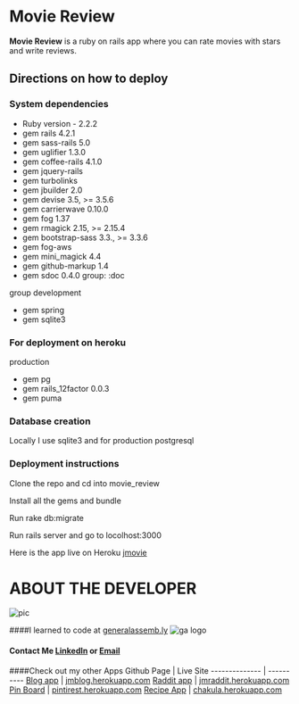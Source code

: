 # Movie Review
**Movie Review** is a ruby on rails app where you can rate movies with stars and write reviews.
## Directions on how to deploy
### System dependencies
* Ruby version - 2.2.2
* gem rails 4.2.1
* gem sass-rails 5.0
* gem uglifier 1.3.0
* gem coffee-rails 4.1.0
* gem jquery-rails
* gem turbolinks
* gem jbuilder 2.0
* gem devise 3.5, >= 3.5.6
* gem carrierwave 0.10.0
* gem fog 1.37
* gem rmagick 2.15, >= 2.15.4
* gem bootstrap-sass 3.3., >= 3.3.6
* gem fog-aws
* gem mini_magick 4.4
* gem github-markup 1.4
* gem sdoc 0.4.0 group: :doc

group development

* gem spring
* gem sqlite3

### For deployment on heroku
production

* gem pg
* gem rails_12factor 0.0.3
* gem puma

### Database creation
Locally I use sqlite3 and for production postgresql
### Deployment instructions
Clone the repo and cd into movie_review

Install all the gems and bundle

Run rake db:migrate

Run rails server and go to locolhost:3000

Here is the app live on Heroku [jmovie]

# ABOUT THE DEVELOPER

![pic](https://media.licdn.com/mpr/mpr/shrinknp_400_400/p/6/005/0a8/375/381adb6.jpg)

####I learned to code at [generalassemb.ly] ![ga logo](https://media.licdn.com/media/p/3/005/0a3/2df/1671d50.png)
#### Contact Me [LinkedIn](https://www.linkedin.com/in/kenyacode) or [Email](mailto:kenyadevelop@gmail.com)
####Check out my other Apps
Github Page    | Live Site
-------------- | ----------
 [Blog app]    | [jmblog.herokuapp.com]
 [Raddit app]  | [jmraddit.herokuapp.com]
 [Pin Board]   | [pintirest.herokuapp.com]
 [Recipe App]  | [chakula.herokuapp.com]

[Recipe App]:(https://github.com/kenyacode/recipe-app)
[Pin Board]:(https://github.com/kenyacode/pin_board)
[Raddit app]:(https://github.com/kenyacode/raddit)
[Blog app]:(https://github.com/kenyacode/blog)
[generalassemb.ly]:https://generalassemb.ly/
[jmblog.herokuapp.com]:https://jmblog.herokuapp.com/
[jmraddit.herokuapp.com]:https://jmraddit.herokuapp.com/
[chakula.herokuapp.com]:https://chakula.herokuapp.com/
[pintirest.herokuapp.com]:https://pintirest.herokuapp.com/
[jmovie]:https://jmovie.herokuapp.com/
